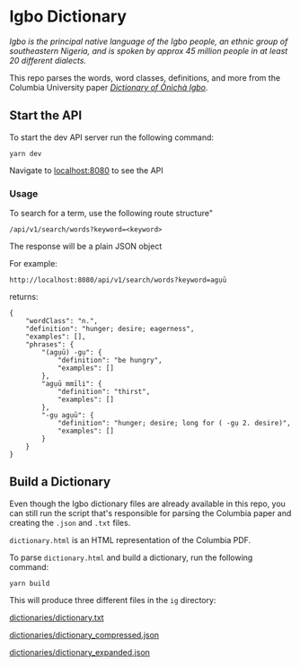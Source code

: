 # Igbo Dictionary
*Igbo is the principal native language of the Igbo people, an ethnic group of southeastern Nigeria, and is spoken by approx 45 million people in at least 20 different dialects.*

This repo parses the words, word classes, definitions, and more from the Columbia University paper [*Dictionary of Ònìchà Igbo*](http://www.columbia.edu/itc/mealac/pritchett/00fwp/igbo/IGBO%20Dictionary.pdf).

## Start the API

To start the dev API server run the following command:

```
yarn dev
```

Navigate to [localhost:8080](http://localhost:8080/) to see the API

### Usage

To search for a term, use the following route structure"

```
/api/v1/search/words?keyword=<keyword>
```

The response will be a plain JSON object

For example:

```
http://localhost:8080/api/v1/search/words?keyword=agụū
```

returns:

```
{
    "wordClass": "n.",
    "definition": "hunger; desire; eagerness",
    "examples": [],
    "phrases": {
        "(agụū) -gụ": {
            "definition": "be hungry",
            "examples": []
        },
        "agụū mmīli": {
            "definition": "thirst",
            "examples": []
        },
        "-gụ agụū": {
            "definition": "hunger; desire; long for ( -gụ 2. desire)",
            "examples": []
        }
    }
}
```

## Build a Dictionary

Even though the Igbo dictionary files are already available in this repo, you can still run the script that's responsible for parsing the Columbia paper and creating the `.json` and `.txt` files.

`dictionary.html` is an HTML representation of the Columbia PDF.

To parse `dictionary.html` and build a dictionary, run the following command:

```
yarn build
```

This will produce three different files in the `ig` directory:

[dictionaries/dictionary.txt](./ig/dictionaries/dictionary.txt)

[dictionaries/dictionary_compressed.json](./ig/dictionaries/dictionary_compressed.json)

[dictionaries/dictionary_expanded.json](./ig/dictionaries/dictionary_expanded.json)

